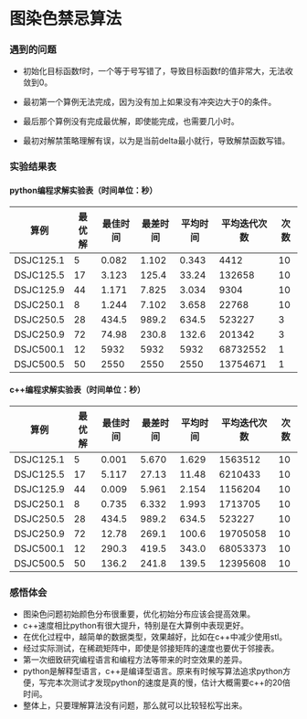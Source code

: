# 图染色禁忌算法

### 遇到的问题

- 初始化目标函数f时，一个等于号写错了，导致目标函数f的值非常大，无法收敛到0。

- 最初第一个算例无法完成，因为没有加上如果没有冲突边大于0的条件。

- 最后那个算例没有完成最优解，即使能完成，也需要几小时。

- 最初对解禁策略理解有误，以为是当前delta最小就行，导致解禁函数写错。

  

### 实验结果表

#### python编程求解实验表（时间单位：秒）

| 算例      | 最优解 | 最佳时间 | 最差时间 | 平均时间 | 平均迭代次数 | 次数 |
| --------- | ------ | -------- | -------- | -------- | ------------ | ---- |
| DSJC125.1 | 5      | 0.082    | 1.102    | 0.343    | 4412         | 10   |
| DSJC125.5 | 17     | 3.123    | 125.4    | 33.24    | 132658       | 10   |
| DSJC125.9 | 44     | 1.171    | 7.825    | 3.034    | 9304         | 10   |
| DSJC250.1 | 8      | 1.244    | 7.102    | 3.658    | 22768        | 10   |
| DSJC250.5 | 28     | 434.5    | 989.2    | 634.5    | 523227       | 3    |
| DSJC250.9 | 72     | 74.98    | 230.8    | 132.6    | 201342       | 3    |
| DSJC500.1 | 12     | 5932     | 5932     | 5932     | 68732552     | 1    |
| DSJC500.5 | 50     | 2550     | 2550     | 2550     | 13754671     | 1    |



#### c++编程求解实验表（时间单位：秒）

| 算例      | 最优解 | 最佳时间 | 最差时间 | 平均时间 | 平均迭代次数 | 次数 |
| --------- | ------ | -------- | -------- | -------- | ------------ | ---- |
| DSJC125.1 | 5      | 0.001    | 5.670    | 1.629    | 1563512      | 10   |
| DSJC125.5 | 17     | 5.117    | 27.13    | 11.48    | 6210433      | 10   |
| DSJC125.9 | 44     | 0.009    | 5.961    | 2.154    | 1156204      | 10   |
| DSJC250.1 | 8      | 0.735    | 6.332    | 1.993    | 1713705      | 10   |
| DSJC250.5 | 28     | 434.5    | 989.2    | 634.5    | 523227       | 10   |
| DSJC250.9 | 72     | 12.78    | 269.1    | 100.6    | 19705058     | 10   |
| DSJC500.1 | 12     | 290.3    | 419.5    | 343.0    | 68053373     | 10   |
| DSJC500.5 | 50     | 136.2    | 241.8    | 139.5    | 12395608     | 10   |



### 感悟体会

- 图染色问题初始颜色分布很重要，优化初始分布应该会提高效果。
- c++速度相比python有很大提升，特别是在大算例中表现更好。
- 在优化过程中，越简单的数据类型，效果越好，比如在c++中减少使用stl。
- 经过实际测试，在稀疏矩阵中，即使是邻接矩阵的速度也要优于邻接表。
- 第一次细致研究编程语言和编程方法等带来的时空效果的差异。
- python是解释型语言，c++是编译型语言。原来有时候写算法追求python方便，写完本次测试才发现python的速度是真的慢，估计大概需要c++的20倍时间。
- 整体上，只要理解算法没有问题，那么就可以比较轻松写出来。